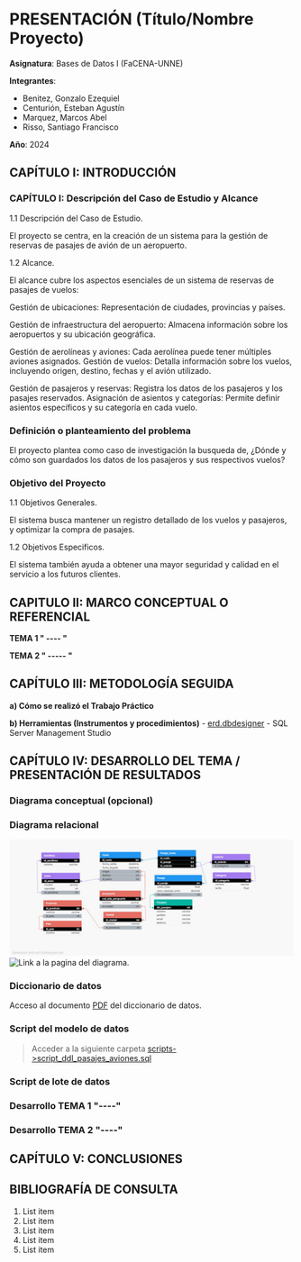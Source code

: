 # PRESENTACIÓN (Título/Nombre Proyecto)

**Asignatura**: Bases de Datos I (FaCENA-UNNE)

**Integrantes**:
- Benitez, Gonzalo Ezequiel
- Centurión, Esteban Agustín
- Marquez, Marcos Abel
- Risso, Santiago Francisco

**Año**: 2024

## CAPÍTULO I: INTRODUCCIÓN

### CAPÍTULO I: Descripción del Caso de Estudio y Alcance
1.1 Descripción del Caso de Estudio.

El proyecto se centra, en la creación de un sistema para la gestión de reservas de pasajes de avión de un aeropuerto.

1.2 Alcance.

El alcance cubre los aspectos esenciales de un sistema de reservas de pasajes de vuelos:

 Gestión de ubicaciones: Representación de ciudades, provincias y países.
 
 Gestión de infraestructura del aeropuerto: Almacena información sobre los aeropuertos y su 
 ubicación geográfica.
 
 Gestión de aerolíneas y aviones: Cada aerolínea puede tener múltiples aviones asignados.
 Gestión de vuelos: Detalla información sobre los vuelos, incluyendo origen, destino, fechas y el 
 avión utilizado.
 
 Gestión de pasajeros y reservas: Registra los datos de los pasajeros y los pasajes reservados.
 Asignación de asientos y categorías: Permite definir asientos específicos y su categoría en cada 
 vuelo.

### Definición o planteamiento del problema

 El proyecto plantea como caso de investigación la busqueda de, ¿Dónde y cómo son guardados los datos de los pasajeros y sus respectivos vuelos? 

### Objetivo del Proyecto

1.1 Objetivos Generales.

El sistema busca mantener un registro detallado de los vuelos y pasajeros, y optimizar la compra de pasajes.

1.2 Objetivos Especificos.

El sistema también ayuda a obtener una mayor seguridad y calidad en el servicio a los futuros clientes.

## CAPITULO II: MARCO CONCEPTUAL O REFERENCIAL

**TEMA 1 " ---- "** 



**TEMA 2 " ----- "** 




## CAPÍTULO III: METODOLOGÍA SEGUIDA 



 **a) Cómo se realizó el Trabajo Práctico**


 **b) Herramientas (Instrumentos y procedimientos)**
       - [erd.dbdesigner](https://www.dbdesigner.net/)
       - SQL Server Management Studio
      

## CAPÍTULO IV: DESARROLLO DEL TEMA / PRESENTACIÓN DE RESULTADOS 

### Diagrama conceptual (opcional)

### Diagrama relacional
![diagrama_relacional](https://github.com/SFRisso/BD1-Comision_3-Grupo_3/blob/main/doc/modelo_relacional_pasaje_aviones.jpeg)
![Link a la pagina del diagrama](https://dbdesigner.page.link/zGxXPJzd4mikyFLP6).

### Diccionario de datos

Acceso al documento [PDF](doc/diccionario_datos_pasajes_avion.pdf) del diccionario de datos.

### Script del modelo de datos

> Acceder a la siguiente carpeta  [scripts->script_ddl_pasajes_aviones.sql](script/script_ddl_pasajes_aviones.sql)

### Script de lote de datos


### Desarrollo TEMA 1 "----"



### Desarrollo TEMA 2 "----"




## CAPÍTULO V: CONCLUSIONES


## BIBLIOGRAFÍA DE CONSULTA

 1. List item
 2. List item
 3. List item
 4. List item
 5. List item

